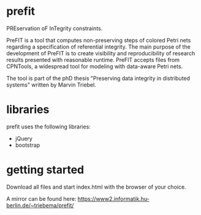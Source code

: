 # prefit
PREservation oF InTegrity constraints.

PreFIT is a tool that computes
non-preserving steps of colored Petri nets regarding a specification of referential integrity. The main purpose of the development of PreFIT is to create
visibility and reproducibility of research results presented with reasonable runtime. PreFIT accepts files from CPNTools, a
widespread tool for modeling with data-aware Petri nets.

The tool is part of the phD thesis "Preserving data integrity in distributed systems" written by Marvin Triebel.

# libraries
prefit uses the following libraries:

 - jQuery
 - bootstrap

# getting started
Download all files and start index.html with the browser of your choice.

A mirror can be found here:
https://www2.informatik.hu-berlin.de/~triebema/prefit/
